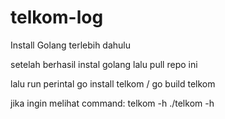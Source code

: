 # telkom-log
Install Golang terlebih dahulu

setelah berhasil instal golang lalu pull repo ini

lalu run perintal
go install telkom / go build telkom

jika ingin melihat command:
telkom -h
./telkom -h
